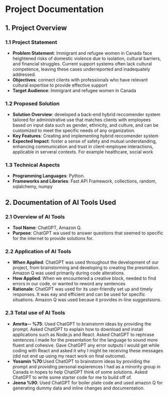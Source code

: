 # Project Documentation

## 1. Project Overview

### 1.1 Project Statement
- **Problem Statement**: Immigrant and refugee women in Canada face heightened risks of domestic violence due to isolation, cultural barriers, and financial struggles. Current support systems often lack cultural competence, leaving these cases underreported and inadequately addressed.
- **Objectives**: connect clients with professionals who have relevant cultural expertise to provide effective support
- **Target Audience**: Immigrant and refugee women in Canada

### 1.2 Proposed Solution
- **Solution Overview**: developed a back-end hybrid reccomender system tailored for administrative use that matches clients with employees based on input data such as gender, ethnicity, and culture, and can be customized to meet the specific needs of any organization.
- **Key Features**: Creating and implementing hybrid reccomender system
- **Expected Impact**: foster a sense of safety and mutual understanding, enhancing communication and trust in client-employee interactions, applicable in serveral contexts. For example healthcare, social work


### 1.3 Technical Aspects
- **Programming Languages**: Python.
- **Frameworks and Libraries**: Fast API Framework, collections, random, sqlalchemy, numpy


## 2. Documentation of AI Tools Used

### 2.1 Overview of AI Tools
- **Tool Name**: ChatGPT, Amazon Q.
- **Purpose**: ChatGPT wa used to answer questions that seemed to specific for the internet to provide solutions for. 

### 2.2 Application of AI Tools
- **When Applied**: ChatGPT was used throughout the development of our project, from brainstorming and developing to creating the presntation. Amazon Q was used primarily during code alterations.
- **How Applied**: When we encountered a creative block, needed to find errors in our code, or wanted to reword any sentences 
- **Rationale**: ChatGPT was used for its user-friendly set up and timely responses. It was eay and efficient and can be used for specific situations. Amazon Q was used becaue it provides in-line suggestsions.

### 2.3 Total use of AI Tools
- **Amrita-- %75**: Used ChatGPT to brainstorm ideas by providing the prompt. Asked ChatGPT to explain how to download and install applications such as Node.js and React. Asked ChatGPT to rephrase sentences I made for the presentation for the language to sound more fluent and cohesive. Gave ChatGPT any error outputs I would get while coding with React and asked it why I might be receiving these messages (did not end up using my react work on final outcome). 
- **Yosamin %70**:Used ChatGPT to brainstorm ideas by providing the prompt and providing personal expierences I had as a minority group in Canada in hopes to help ChatGPT think of some solutions. Asked ChatGPT to write some starter code for me to build off of. 
- **Jeena %90**: Used ChatGPT for boiler plate code and used amazon Q for generating dummy data and inline changes and documentation.
